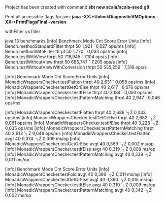 Project has been created with command **sbt new scala/scala-seed.g8**

Print all accessible flags for jvm: **java -XX:+UnlockDiagnosticVMOptions -XX:+PrintFlagsFinal -version**

withFilter vs filter

java 13 benchmarks
[info] Benchmark                             Mode  Cnt    Score   Error   Units
[info] Bench.methodStandardFilter           thrpt   50    1,921 ´ 0,027  ops/ms
[info] Bench.methodWithFilter               thrpt   50    1,770 ´ 0,033  ops/ms
[info] Bench.testWithView                   thrpt   50  716,945 ´ 7,104   ops/s
[info] Bench.testWithoutView                thrpt   50  685,747 ´ 7,205   ops/s
[info] Bench.testWithoutViewWithConversion  thrpt   50  535,259 ´ 7,316   ops/s


[info] Benchmark                                    Mode  Cnt  Score   Error   Units
[info] MonadicWrappersChecker.testFlatten          thrpt   40  2,631 ´ 0,058  ops/ms
[info] MonadicWrappersChecker.testGetOrElse        thrpt   40  2,617 ´ 0,076  ops/ms
[info] MonadicWrappersChecker.testIfElse           thrpt   40  3,184 ´ 0,050  ops/ms
[info] MonadicWrappersChecker.testPatternMatching  thrpt   40  2,947 ´ 0,046  ops/ms

[info] MonadicWrappersChecker.testFlatten          thrpt   40  2,686 ´┐Ż 0,033  ops/ms
[info] MonadicWrappersChecker.testGetOrElse        thrpt   40  2,682 ´┐Ż 0,061  ops/ms
[info] MonadicWrappersChecker.testIfElse           thrpt   40  3,228 ´┐Ż 0,035  ops/ms
[info] MonadicWrappersChecker.testPatternMatching  thrpt   40  2,913 ´┐Ż 0,046  ops/ms
[info] MonadicWrappersChecker.testFlatten           avgt   40  0,374 ´┐Ż 0,009   ms/op
[info] MonadicWrappersChecker.testGetOrElse         avgt   40  0,369 ´┐Ż 0,002   ms/op
[info] MonadicWrappersChecker.testIfElse            avgt   40  0,319 ´┐Ż 0,008   ms/op
[info] MonadicWrappersChecker.testPatternMatching   avgt   40  0,338 ´┐Ż 0,011   ms/op


[info] Benchmark                                                   Mode  Cnt   Score   Error  Units
[info] MonadicWrappersChecker.testFold                             avgt   40   0,396 ´┐Ż 0,011  ms/op
[info] MonadicWrappersChecker.testGetOrElse                        avgt   40   0,390 ´┐Ż 0,015  ms/op
[info] MonadicWrappersChecker.testIfElse                           avgt   40   0,319 ´┐Ż 0,009  ms/op
[info] MonadicWrappersChecker.testPatternMatching                  avgt   40   0,342 ´┐Ż 0,002  ms/op
